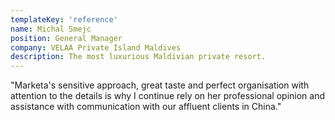 ```yaml
---
templateKey: 'reference'
name: Michal Smejc
position: General Manager
company: VELAA Private Island Maldives
description: The most luxurious Maldivian private resort.
---
```

"Marketa's sensitive approach, great taste and perfect organisation with attention to the details is why I continue rely on her professional opinion and assistance with communication with our affluent clients in China."

